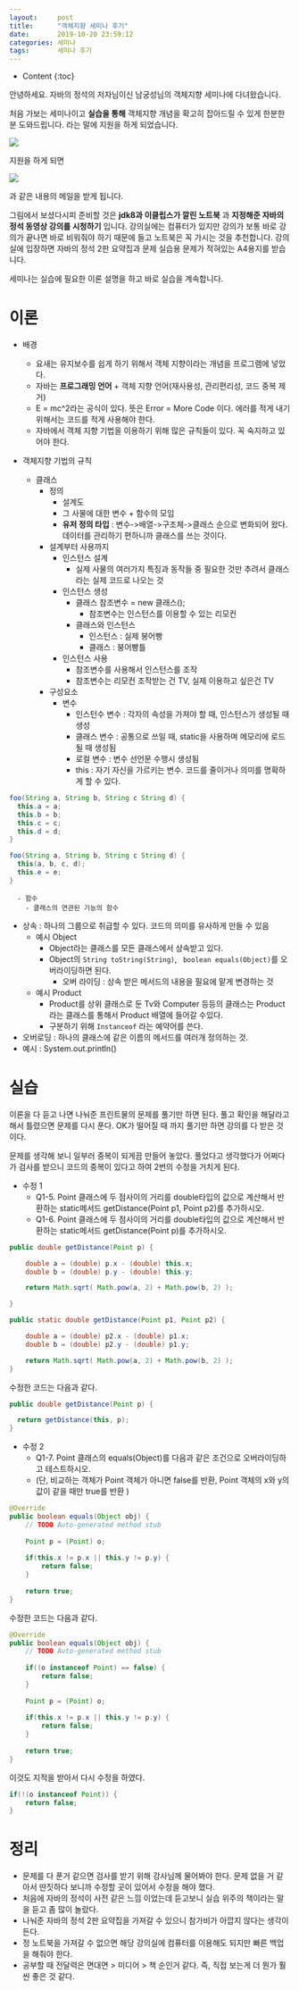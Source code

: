 ```yaml
---
layout:     post
title:      "객체지향 세미나 후기"
date:       2019-10-20 23:59:12
categories: 세미나
tags:       세미나 후기
---
```


* Content
{:toc}

안녕하세요. 자바의 정석의 저자님이신 남궁성님의 객체지향 세미나에 다녀왔습니다.

처음 가보는 세미나이고 __실습을 통해__ 객체지향 개념을 확고히 잡아드릴 수 있게 한분한분 도와드립니다. 라는 말에 지원을 하게 되었습니다.




![](/img-in-posts/객체지향-세미나-후기-1.png)

지원을 하게 되면

![](/img-in-posts/객체지향-세미나-후기-2.png)

과 같은 내용의 메일을 받게 됩니다.

그림에서 보셨다시피 준비할 것은 __jdk8과 이클립스가 깔린 노트북__ 과 __지정해준 자바의 정석 동영상 강의를 시청하기__ 입니다. 강의실에는 컴퓨터가 있지만 강의가 보통 바로 강의가 끝나면 바로 비워줘야 하기 때문에 들고 노트북은 꼭 가시는 것을 추천합니다. 강의실에 입장하면 자바의 정석 2판 요약집과 문제 실습용 문제가 적혀있는 A4용지를 받습니다.

세미나는 실습에 필요한 이론 설명을 하고 바로 실습을 계속합니다.

# 이론

- 배경
  - 요새는 유지보수를 쉽게 하기 위해서 객체 지향이라는 개념을 프로그램에 넣었다.
  - 자바는 __프로그래밍 언어__ + 객체 지향 언어(재사용성, 관리편리성, 코드 중복 제거)
  - E = mc^2라는 공식이 있다. 뜻은 Error = More Code 이다. 에러를 적게 내기 위해서는 코드를 적게 사용해야 한다.
  - 자바에서 객체 지향 기법을 이용하기 위해 많은 규칙들이 있다. 꼭 숙지하고 있어야 한다.

- 객체지향 기법의 규칙
  - 클래스
    - 정의
      - 설계도
      - 그 사물에 대한 변수 + 함수의 모임
      - __유저 정의 타입__ : 변수->배열->구조체->클래스 순으로 변화되어 왔다. 데이터를 관리하기 편하니까 클래스를 쓰는 것이다.
    - 설계부터 사용까지
      - 인스턴스 설계
        - 실제 사물의 여러가지 특징과 동작들 중 필요한 것만 추려서 클래스라는 실제 코드로 나오는 것
      - 인스턴스 생성
        - 클래스 참조변수 = new 클래스();
          - 참조변수는 인스턴스를 이용할 수 있는 리모컨
        - 클래스와 인스턴스
          - 인스턴스 : 실제 붕어빵
          - 클래스 : 붕어빵틀
      - 인스턴스 사용
        - 참조변수를 사용해서 인스턴스를 조작
        - 참조변수는 리모컨 조작받는 건 TV, 실제 이용하고 싶은건 TV
    - 구성요소
      - 변수
        - 인스턴수 변수 : 각자의 속성을 가져야 할 때, 인스턴스가 생성될 때 생성
        - 클래스 변수 : 공통으로 쓰일 때, static을 사용하며 메모리에 로드될 때 생성됨
        - 로컬 변수 : 변수 선언문 수행시 생성됨
        - this : 자기 자신을 가르키는 변수. 코드를 줄이거나 의미를 명확하게 할 수 있다.

```java
foo(String a, String b, String c String d) {
  this.a = a;
  this.b = b;
  this.c = c;
  this.d = d;
}

foo(String a, String b, String c String d) {
  this(a, b, c, d);
  this.e = e;
}
```

      - 함수
        - 클래스의 연관된 기능의 함수



  - 상속 : 하나의 그룹으로 취급할 수 있다. 코드의 의미를 유사하게 만들 수 있음
    - 예시 Object
      - Object라는 클래스를 모든 클래스에서 상속받고 있다.
      - Object의 `String toString(String)`, ` boolean equals(Object)`를 오버라이딩하면 된다.
        - 오버 라이딩 : 상속 받은 메서드의 내용을 필요에 맡게 변경하는 것
    - 예시 Product
      - Product를 상위 클래스로 둔 Tv와 Computer 등등의 클래스는 Product라는 클래스를 통해서 Product 배열에 들어갈 수있다.
      - 구분하기 위해 `Instanceof` 라는 예약어를 쓴다.
  - 오버로딩 : 하나의 클래스에 같은 이름의 메서드를 여러개 정의하는 것.
  - 예시 : System.out.println()

# 실습

이론을 다 듣고 나면 나눠준 프린트물의 문제를 풀기만 하면 된다.
풀고 확인을 해달라고 해서 틀렸으면 문제를 다시 푼다. OK가 떨어질 때 까지 풀기만 하면 강의를 다 받은 것이다.

문제를 생각해 보니 일부러 중복이 되게끔 만들어 놓았다. 풀었다고 생각했다가 어쩌다가 검사를 받으니 코드의 중복이 있다고 하여 2번의 수정을 거치게 된다.

- 수정 1
  - Q1-5. Point 클래스에 두 점사이의 거리를 double타입의 값으로 계산해서 반환하는 static메서드 getDistance(Point p1, Point p2)를 추가하시오.
  - Q1-6. Point 클래스에 두 점사이의 거리를 double타입의 값으로 계산해서 반환하는 static메서드 getDistance(Point p)를 추가하시오.

```java
public double getDistance(Point p) {

	double a = (double) p.x - (double) this.x;
	double b = (double) p.y - (double) this.y;

	return Math.sqrt( Math.pow(a, 2) + Math.pow(b, 2) );

}

public static double getDistance(Point p1, Point p2) {

	double a = (double) p2.x - (double) p1.x;
	double b = (double) p2.y - (double) p1.y;

	return Math.sqrt( Math.pow(a, 2) + Math.pow(b, 2) );
}
```

수정한 코드는 다음과 같다.

```java
public double getDistance(Point p) {

  return getDistance(this, p);
}
```

- 수정 2
  - Q1-7. Point 클래스의 equals(Object)를 다음과 같은 조건으로 오버라이딩하고 테스트하시오.
  - (단, 비교하는 객체가 Point 객체가 아니면 false를 반환, Point 객체의 x와 y의 값이 같을 때만 true를 반환 )

```java
@Override
public boolean equals(Object obj) {
	// TODO Auto-generated method stub
	
	Point p = (Point) o;
	
	if(this.x != p.x || this.y != p.y) {
		return false;
	}
	
	return true;
}
```

수정한 코드는 다음과 같다.

```java
@Override
public boolean equals(Object obj) {
	// TODO Auto-generated method stub
	
	if((o instanceof Point) == false) {
		return false;
	}
	
	Point p = (Point) o;
	
	if(this.x != p.x || this.y != p.y) {
		return false;
	}
	
	return true;
}
```

이것도 지적을 받아서 다시 수정을 하였다.

```java
if(!(o instanceof Point)) {
	return false;
}
```

# 정리

- 문제를 다 푼거 같으면 검사를 받기 위해 강사님께 물어봐야 한다. 문제 없을 거 같아서 딴짓하다 보니까 수정할 곳이 있어서 수정을 해야 했다.
- 처음에 자바의 정석이 사전 같은 느낌 이었는데 듣고보니 실습 위주의 책이라는 말을 듣고 좀 많이 놀랐다.
- 나눠준 자바의 정석 2판 요약집을 가져갈 수 있으니 참가비가 아깝지 않다는 생각이 든다.
- 정 노트북을 가져갈 수 없으면 해당 강의실에 컴퓨터를 이용해도 되지만 빠른 백업을 해줘야 한다.
- 공부할 때 전달력은 면대면 > 미디어 > 책 순인거 같다. 즉, 직접 보는게 더 뭔가 훨씬 좋은 것 같다. 
